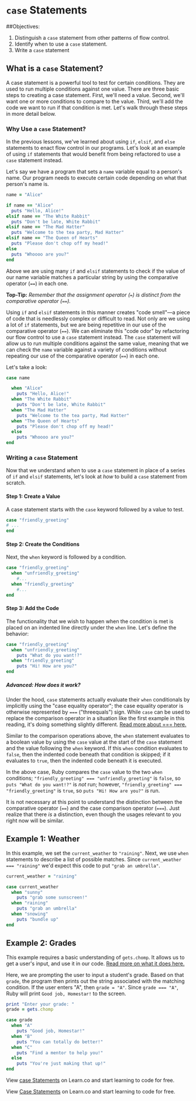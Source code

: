 # `case` Statements

##Objectives:

1. Distinguish a `case` statement from other patterns of flow control.
2. Identify when to use a `case` statement.
3. Write a `case` statement

## What is a `case` Statement?

A case statement is a powerful tool to test for certain conditions. They are used to run multiple conditions against one value. There are three basic steps to creating a case statement. First, we'll need a value. Second, we'll want one or more conditions to compare to the value. Third, we'll add the code we want to run if that condition is met. Let's walk through these steps in more detail below.

### Why Use a `case` Statement?

In the previous lessons, we've learned about using `if`, `elsif`, and `else` statements to enact flow control in our programs. Let's look at an example of using `if` statements that would benefit from being refactored to use a `case` statement instead. 

Let's say we have a program that sets a `name` variable equal to a person's name. Our program needs to execute certain code depending on what that person's name is. 

```ruby
name = "Alice"

if name == "Alice"
  puts "Hello, Alice!"
elsif name == "The White Rabbit"
  puts "Don't be late, White Rabbit"
elsif name == "The Mad Hatter"
  puts "Welcome to the tea party, Mad Hatter"
elsif name == "The Queen of Hearts"
  puts "Please don't chop off my head!"
else
  puts "Whoooo are you?"
end 

```

Above we are using many `if` and `elsif` statements to check if the value of our name variable matches a particular string by using the comparative operator (`==`) in each one. 

**Top-Tip:** *Remember that the assignment operator (*`=`*) is distinct from the comparative operator (*`==`*).*

Using `if` and `elsif` statements in this manner creates "code smell"—a piece of code that is needlessly complex or difficult to read. Not only are we using a lot of `if` statements, but we are being repetitive in our use of the comparative operator (`==`). We can eliminate this "code odor" by refactoring our flow control to use a `case` statement instead. The `case` statement will allow us to run multiple conditions against the same value, meaning that we can check the `name` variable against a variety of conditions without repeating our use of the comparative operator (`==`) in each one. 

Let's take a look: 

```ruby
case name 

  when "Alice"
    puts "Hello, Alice!"
  when "The White Rabbit"
    puts "Don't be late, White Rabbit"
  when "The Mad Hatter"
    puts "Welcome to the tea party, Mad Hatter"
  when "The Queen of Hearts"
    puts "Please don't chop off my head!"
  else 
    puts "Whoooo are you?"
end
```

### Writing a `case` Statement

Now that we understand *when* to use a `case` statement in place of a series of `if` and `elsif` statements, let's look at *how* to build a `case` statement from scratch. 

#### Step 1: Create a Value

A case statement starts with the `case` keyword followed by a value to test.

```ruby
case "friendly_greeting"
# ...
end
```

#### Step 2: Create the Conditions

Next, the `when` keyword is followed by a condition.

```ruby
case "friendly_greeting"
  when "unfriendly_greeting"
    #...
  when "friendly_greeting"
    #...
end
```

#### Step 3: Add the Code

The functionality that we wish to happen when the condition is met is placed on an indented line directly under the `when` line. Let's define the behavior:

```ruby
case "friendly_greeting"
  when "unfriendly_greeting"
    puts "What do you want!?"
  when "friendly_greeting"
    puts "Hi! How are you?"
end
```

##### Advanced: How does it work?

Under the hood, `case` statements actually evaluate their `when` conditionals by implicitly using the "case equality operator"; the case equality operator is otherwise represented by `===` ("threequals") sign. While `case` can be used to replace the comparison operator in a situation like the first example in this reading, it's doing something slightly different. [Read more about === here.](http://stackoverflow.com/questions/3422223/vs-in-ruby?lq=1)

Similar to the comparison operations above, the `when` statement evaluates to a boolean value by using the `case` value at the start of the `case` statement and the value following the `when` keyword. If this `when` condition evaluates to `false`, then the indented code beneath that condition is skipped; if it evaluates to `true`, then the indented code beneath it is executed.

In the above case, Ruby compares the `case` value to the two `when` conditions; `"friendly_greeting" === "unfriendly_greeting"` is `false`, so `puts "What do you want!?"` is *not* run; however, `"friendly_greeting" === "friendly_greeting"` is `true`, so `puts "Hi! How are you?"` *is* run.

It is not necessary at this point to understand the distinction between the comparative operator (`==`) and the case comparison operator (`===`). Just realize that there *is* a distinction, even though the usages relevant to you right now will be similar.

## Example 1: Weather

In this example, we set the `current_weather` to `"raining"`. Next, we use `when` statements to describe a list of possible matches. Since `current_weather === "raining"` we'd expect this code to put `"grab an umbrella"`.

```ruby
current_weather = "raining"

case current_weather
  when "sunny"
    puts "grab some sunscreen!"
  when "raining"
    puts "grab an umbrella"
  when "snowing"
    puts "bundle up"
end
```

## Example 2: Grades

This example requires a basic understanding of `gets.chomp`. It allows us to get a user's input, and use it in our code. [Read more on what it does here.](http://stackoverflow.com/questions/23193813/how-does-gets-and-gets-chomp-in-ruby-work)

Here, we are prompting the user to input a student's grade. Based on that `grade`, the program then prints out the string associated with the matching condition. If the user enters "A", then `grade = "A"`. Since `grade === "A"`, Ruby will print `Good job, Homestar!` to the screen. 

```ruby
print "Enter your grade: "
grade = gets.chomp

case grade
  when "A"
    puts "Good job, Homestar!"
  when "B"
    puts "You can totally do better!"
  when "C"
    puts "Find a mentor to help you!"
  else
    puts "You're just making that up!"
end
```

<p data-visibility='hidden'>View <a href='https://learn.co/lessons/case-statements-readme' title='case Statements'>case Statements</a> on Learn.co and start learning to code for free.</p>

<p data-visibility='hidden'>View <a href='https://learn.co/lessons/case-statements-readme'>Case Statements</a> on Learn.co and start learning to code for free.</p>
